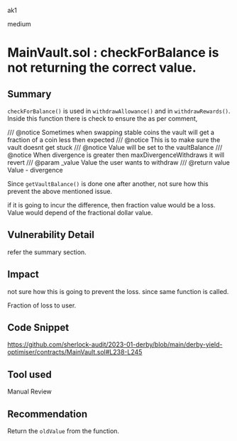 ak1

medium

# MainVault.sol : checkForBalance is not returning the correct value.

## Summary

`checkForBalance()` is used in `withdrawAllowance()` and in `withdrawRewards()`. 
Inside this function there is check to ensure the as per comment,

   /// @notice Sometimes when swapping stable coins the vault will get a fraction of a coin less then expected
  /// @notice This is to make sure the vault doesnt get stuck
  /// @notice Value will be set to the vaultBalance
  /// @notice When divergence is greater then maxDivergenceWithdraws it will revert
  /// @param _value Value the user wants to withdraw
  /// @return value Value - divergence

Since `getVaultBalance()` is done one after another, not sure how this prevent the above mentioned issue.

if it is going to incur the difference, then fraction value would be a loss. Value would depend of the fractional  dollar value.

## Vulnerability Detail

refer the summary section.

## Impact

not sure how this is going to prevent the loss. since same function is called.

Fraction of loss to user.

## Code Snippet

https://github.com/sherlock-audit/2023-01-derby/blob/main/derby-yield-optimiser/contracts/MainVault.sol#L238-L245

## Tool used

Manual Review

## Recommendation

Return the `oldValue` from the function.
